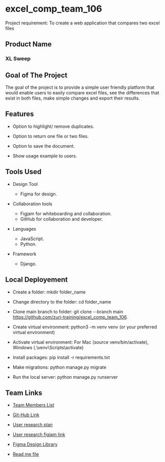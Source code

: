 # excel_comp_team_106

Project requirement: To create a web application that compares two excel files

## Product Name

### XL Sweep

## Goal of The Project

The goal of the project is to provide a simple user friendly platform that would enable users to easily compare excel files, see the differences that exist in both files, make simple changes and export their results.

## Features

+ Option to highlight/ remove duplicates.

+ Option to return one file or two files.

+ Option to save the document.

+ Show usage example to users.

## Tools Used

+ Design Tool
  + Figma for design.

+ Collaboration tools
  + Figjam for whiteboarding and collaboration.
  + GitHub for collaboration and developer.

+ Languages
  + JavaScript.
  + Python.

+ Framework
  + Django.
  
  
## Local Deployement

+ Create a folder: mkdir folder_name

+ Change directory to the folder: cd folder_name

+ Clone main branch to folder: git clone --branch main https://github.com/zuri-training/excel_comp_team_106.

+ Create virtual environment: python3 -m venv venv (or your preferred virtual environment)

+ Activate virtual environment: For Mac (source venv/bin/activate), Windows (.\venv\Scripts\activate)

+ Install packages: pip install -r requirements.txt

+ Make migrations: python manage.py migrate

+ Run the local server: python manage.py runserver

## Team Links

+ [Team Members List](<https://docs.google.com/document/d/1Ua9-18yFXST7Wq0ZAe46Dg2S_MyS9s3jV3ZGoKdqkkQ/edit?usp=sharing>)

+ [Git-Hub Link](<https://github.com/orgs/zuri-training/projects/395>)

+ [User research plan](<https://docs.google.com/document/d/1JA4gVAgW35vJIZaYAsPe3yZpvStiBLwKoWVMS5rYkgM/edit?usp=sharing>)

+ [User research figjam link](https://www.figma.com/file/nWw40lzebQJ0QVNOs8g5Kx/Team106_ExelComp---USER-RESEARCH)

+ [Figma Design Library](<https://www.figma.com/file/rxBh6oIKJ0Hb96TlXKoF7f/Team-106_ExcelComp---TEAM-DESIGN-LIBRARY?node-id=0%3A1>)

+ [Read me file](<https://github.com/zuri-training/excel_comp_team_106#readme>)
